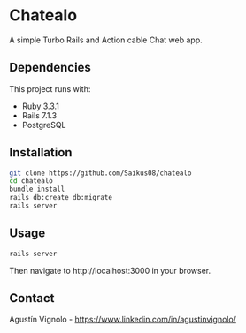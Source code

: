# Chatealo

A simple Turbo Rails and Action cable Chat web app.

## Dependencies
This project runs with:

- Ruby 3.3.1
- Rails 7.1.3
- PostgreSQL

## Installation

```bash
git clone https://github.com/Saikus08/chatealo
cd chatealo
bundle install
rails db:create db:migrate
rails server
```

## Usage
```bash
rails server
```

Then navigate to http://localhost:3000 in your browser.

## Contact
Agustín Vignolo - https://www.linkedin.com/in/agustinvignolo/

